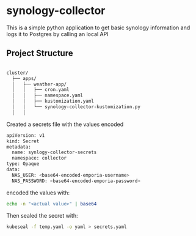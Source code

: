 # synology-collector
This is a simple python application to get basic synology information and logs it to Postgres by calling an local API


## Project Structure

```bash

cluster/
  ├── apps/
  │   ├── weather-app/
  │   │   ├── cron.yaml
  │   │   ├── namespace.yaml
  │   │   ├── kustomization.yaml
  │   │   └── synology-collector-kustomization.py
  │   │   
```


Created a secrets file with the values encoded
```bash
apiVersion: v1
kind: Secret
metadata:
  name: synlogy-collector-secrets
  namespace: collector
type: Opaque
data:
  NAS_USER: <base64-encoded-emporia-username>
  NAS_PASSWORD: <base64-encoded-emporia-password>
```

encoded the values with:
```bash
echo -n "<actual value>" | base64 
```

Then sealed the secret with:
```bash
kubeseal -f temp.yaml -o yaml > secrets.yaml  
```